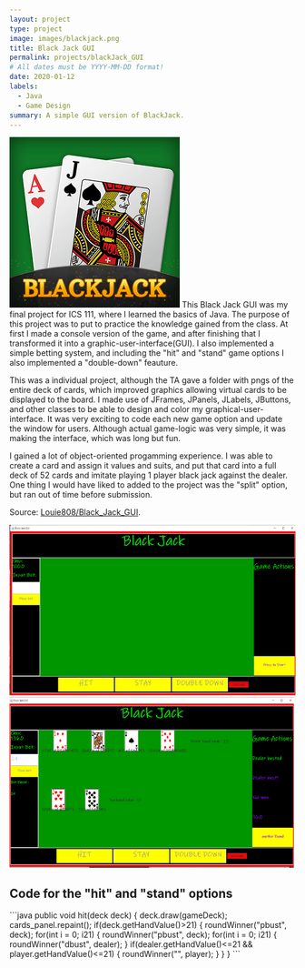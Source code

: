 ```yaml
---
layout: project
type: project
image: images/blackjack.png
title: Black Jack GUI
permalink: projects/blackJack_GUI
# All dates must be YYYY-MM-DD format!
date: 2020-01-12
labels:
  - Java
  - Game Design
summary: A simple GUI version of BlackJack.
---
```

<img class="ui medium left floated image" src="../images/blackjack.png">
This Black Jack GUI was my final project for ICS 111, where I learned the basics of Java. The purpose of this project was to put to practice the knowledge gained from the class. At first I made a console version of the game, and after finishing that I transformed it into a graphic-user-interface(GUI). I also implemented a simple betting system, and including the "hit" and "stand" game options I also implemented a "double-down" feauture.

This was a individual project, although the TA gave a folder with pngs of the entire deck of cards, which improved graphics allowing virtual cards to be displayed to the board. I made use of JFrames, JPanels, JLabels, JButtons, and other classes to be able to design and color my graphical-user-interface. It was very exciting to code each new game option and update the window for users. Although actual game-logic was very simple, it was making the interface, which was long but fun.

I gained a lot of object-oriented progamming experience. I was able to create a card and assign it values and suits, and put that card into a full deck of 52 cards and imitate playing 1 player black jack against the dealer. One thing I would have liked to added to the project was the "split" option, but ran out of time before submission.

Source: <a href = "https://github.com/Louie808/Black_Jack_GUI"><i class="large github icon"></i>Louie808/Black_Jack_GUI</a>.

<div style="display:center">
  <img src="../images/bj_ss1.png" style="height:300px">
  <img src="../images/bj_ss2.png" style="height:300px">
</div>
<h2>Code for the "hit" and "stand" options</h2>
```java
public void hit(deck deck) {
			deck.draw(gameDeck);
			cards_panel.repaint();
			if(deck.getHandValue()>21) {
				roundWinner("pbust", deck);
				for(int i = 0; i<option_button.length; i++) {
					option_button[i].setEnabled(false);
				}
			}
		}
		public void stand(deck deck) {
			if(deck.getHandValue()>21) {
				roundWinner("pbust", deck);
				for(int i = 0; i<option_button.length; i++) {
					option_button[i].setEnabled(false);
				}
			}else {
				while(dealer.getHandValue()<17) {
					dealer.draw(gameDeck);
				}
				for(int i = 0; i<option_button.length; i++) {
					option_button[i].setEnabled(false);
				}
				cards_panel.repaint();
				if(dealer.getHandValue()>21) {
					roundWinner("dbust", dealer);
				}
				if(dealer.getHandValue()<=21 && player.getHandValue()<=21) {
					roundWinner("", player);
				}
			}
		}
    ```
